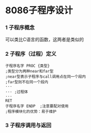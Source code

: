 # 8086子程序设计

### 1 子程序概念

可以类比C语言的函数，这两者是类似的

### 2 子程序（过程）定义

```assembly
子程序名字 PROC {类型}
;类型分为两种near和far型
;near型表示子程序与call调用点在同一个段内
;far型则不在同一个段内
···
···	;过程体
···
RET
子程序名字 ENDP	;注意要配对使用
;程序模块化的优势：易于维护
```

### 3 子程序调用与返回


